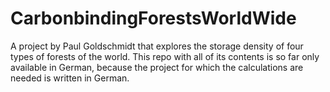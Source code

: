 # CarbonbindingForestsWorldWide
 A project by Paul Goldschmidt that explores the storage density of four types of forests of the world. This repo with all of its contents is so far only available in German, because the project for which the calculations are needed is written in German.
